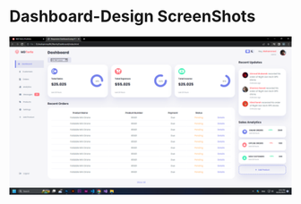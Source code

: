 # Dashboard-Design ScreenShots

![First Screen](https://github.com/mohammedterfa/Dashboard-Design/blob/master/images/Screenshot%202023-05-02%20203559.png)
